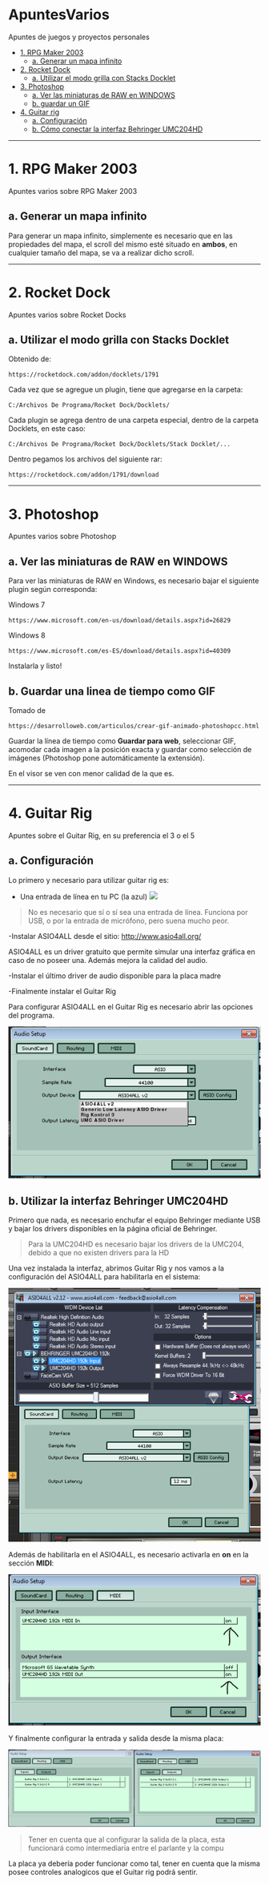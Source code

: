 # ApuntesVarios
Apuntes de juegos y proyectos personales

* [1. RPG Maker 2003](#1RPGMAKER2003)
	* [a. Generar un mapa infinito](#1aMAPAINFINITO)
* [2. Rocket Dock](#2ROCKETDOCK)
	* [a. Utilizar el modo grilla con Stacks Docklet](#2aSTACKDOCKLET)
* [3. Photoshop](#3PHOTOSHOP)
	* [a. Ver las miniaturas de RAW en WINDOWS](#3aVERMINIATURAS)
	* [b. guardar un GIF](#3bGUARDARGIF)
* [4. Guitar rig](#4GUITARRIG)
	* [a. Configuración](#4CONFIGURACION)
	* [b. Cómo conectar la interfaz Behringer UMC204HD](#4BEHRINGER)

---------------------------------------

<a name="1RPGMAKER2003" />

# 1. RPG Maker 2003

Apuntes varios sobre RPG Maker 2003

<a name="1aMAPAINFINITO" />

## a. Generar un mapa infinito


Para generar un mapa infinito, simplemente es necesario que en las propiedades del mapa, el scroll del mismo esté situado en **ambos**, en cualquier tamaño del mapa, se va a realizar dicho scroll.

---------------------------------------

<a name="2ROCKETDOCK" />

# 2. Rocket Dock

Apuntes varios sobre Rocket Docks

<a name="2aSTACKDOCKLET" />

## a. Utilizar el modo grilla con Stacks Docklet

Obtenido de:

	https://rocketdock.com/addon/docklets/1791

Cada vez que se agregue un plugin, tiene que agregarse en la carpeta:

	C:/Archivos De Programa/Rocket Dock/Docklets/

Cada plugin se agrega dentro de una carpeta especial, dentro de la carpeta Docklets, en este caso:

	C:/Archivos De Programa/Rocket Dock/Docklets/Stack Docklet/...

Dentro pegamos los archivos del siguiente rar:

	https://rocketdock.com/addon/1791/download

---------------------------------------

<a name="3PHOTOSHOP" />

# 3. Photoshop

Apuntes varios sobre Photoshop

<a name="3aVERMINIATURAS" />

## a. Ver las miniaturas de RAW en WINDOWS


Para ver las miniaturas de RAW en Windows, es necesario bajar el siguiente plugin según corresponda:

Windows 7

	https://www.microsoft.com/en-us/download/details.aspx?id=26829

Windows 8

	https://www.microsoft.com/es-ES/download/details.aspx?id=40309

Instalarla y listo!

<a name="3bGUARDARGIF" />

## b. Guardar una linea de tiempo como GIF

Tomado de

	https://desarrolloweb.com/articulos/crear-gif-animado-photoshopcc.html

Guardar la línea de tiempo como **Guardar para web**, seleccionar GIF, acomodar cada imagen a la posición exacta y guardar como selección de imágenes (Photoshop pone automáticamente la extensión).

En el visor se ven con menor calidad de la que es.


---------------------------------------

<a name="4GUITARRIG" />

# 4. Guitar Rig

Apuntes sobre el Guitar Rig, en su preferencia el 3 o el 5

<a name="4CONFIGURACION" />

## a. Configuración

Lo primero y necesario para utilizar guitar rig es:

- Una entrada de línea en tu PC (la azul)
![](http://2.bp.blogspot.com/_dkN3LLznPOU/TK5y1k4rJqI/AAAAAAAAAHw/E4-hQKPTqCo/s1600/Audio+integrado.jpg)

>No es necesario que sí o sí sea una entrada de línea. Funciona por USB, o por la entrada de micrófono, pero suena mucho peor.

-Instalar ASIO4ALL desde el sitio:
	http://www.asio4all.org/

ASIO4ALL es un driver gratuito que permite simular una interfaz gráfica en caso de no poseer una. Además mejora la calidad del audio.

-Instalar el último driver de audio disponible para la placa madre

-Finalmente instalar el Guitar Rig

Para configurar ASIO4ALL en el Guitar Rig es necesario abrir las opciones del programa.

![](https://github.com/gchervet/ApuntesVarios/blob/master/4A1.PNG?raw=true)

<a name="4BEHRINGER" />

## b. Utilizar la interfaz Behringer UMC204HD

Primero que nada, es necesario enchufar el equipo Behringer mediante USB y bajar los drivers disponibles en la página oficial de Behringer.

>Para la UMC204HD es necesario bajar los drivers de la UMC204, debido a que no existen drivers para la HD

Una vez instalada la interfaz, abrimos Guitar Rig y nos vamos a la configuración del ASIO4ALL para habilitarla en el sistema:

![](https://github.com/gchervet/ApuntesVarios/blob/master/4B1.PNG?raw=true)

Además de habilitarla en el ASIO4ALL, es necesario activarla en **on** en la sección **MIDI**:

![](https://github.com/gchervet/ApuntesVarios/blob/master/4B2.PNG?raw=true)

Y finalmente configurar la entrada y salida desde la misma placa:

![](https://github.com/gchervet/ApuntesVarios/blob/master/4B3.PNG?raw=true)

>Tener en cuenta que al configurar la salida de la placa, esta funcionará como intermediaria entre el parlante y la compu

La placa ya debería poder funcionar como tal, tener en cuenta que la misma posee controles analogicos que el Guitar rig podrá sentir.

<a name="" />
<a name="" />
<a name="" />
<a name="" />
<a name="" />
<a name="" />
<a name="" />
<a name="" />
<a name="" />
<a name="" />
<a name="" />
<a name="" />
<a name="" />
<a name="" />
<a name="" />
<a name="" />
<a name="" />
<a name="" />
<a name="" />
<a name="" />
<a name="" />
<a name="" />
<a name="" />
<a name="" />
<a name="" />
<a name="" />
<a name="" />
<a name="" />
<a name="" />
<a name="" />
<a name="" />
<a name="" />
<a name="" />
<a name="" />
<a name="" />
